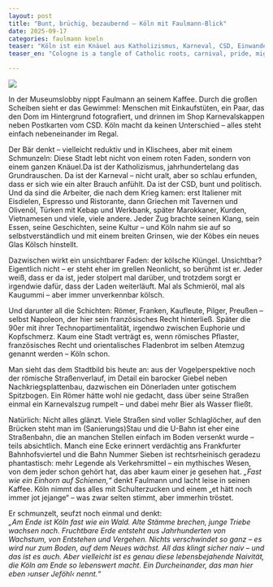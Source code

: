 ```yaml
---
layout: post
title: "Bunt, brüchig, bezaubernd – Köln mit Faulmann-Blick"
date: 2025-09-17
categories: faulmann koeln
teaser: "Köln ist ein Knäuel aus Katholizismus, Karneval, CSD, Einwanderung und Klüngel – voller Brüche, Schlaglöcher und Naivität. Und genau das macht die Stadt vielleicht so liebenswert: unser Jeföhl."
teaser_en: "Cologne is a tangle of Catholic roots, carnival, pride, migration and ‘Klüngel’ (the city’s infamous network of favors) — full of cracks, potholes and cheerful naivety. And perhaps it is exactly this mix that makes the city so lovable: unser Jeföhl."

---
```

![](https://pxscdn.com/public/m/_v2/607467830790472239/9c67e908a-279c2f/bWny7GmTc2Dd/RJKfCwHXjs0PVe2dnLyKDFJdcSBqZ4amtdx70zWY.png)

In der Museumslobby nippt Faulmann an seinem Kaffee. Durch die großen Scheiben sieht er das Gewimmel: Menschen mit Einkaufstüten, ein Paar, das den Dom im Hintergrund fotografiert, und drinnen im Shop Karnevalskappen neben Postkarten vom CSD. Köln macht da keinen Unterschied – alles steht einfach nebeneinander im Regal.  

Der Bär denkt – vielleicht reduktiv und in Klischees, aber mit einem Schmunzeln: Diese Stadt lebt nicht von einem roten Faden, sondern von einem ganzen Knäuel.Da ist der Katholizismus, jahrhundertelang das Grundrauschen. Da ist der Karneval – nicht uralt, aber so schlau erfunden, dass er sich wie ein alter Brauch anfühlt. Da ist der CSD, bunt und politisch. Und da sind die Arbeiter, die nach dem Krieg kamen: erst Italiener mit Eisdielen, Espresso und Ristorante, dann Griechen mit Tavernen und Olivenöl,  Türken mit Kebap und Werkbank, später Marokkaner, Kurden, Vietnamesen und viele, viele andere. Jeder Zug brachte seinen Klang, sein Essen, seine Geschichten, seine Kultur – und Köln nahm sie auf so selbstverständlich und mit einem breiten Grinsen, wie der Köbes ein neues Glas Kölsch hinstellt.  

Dazwischen wirkt ein unsichtbarer Faden: der kölsche Klüngel. Unsichtbar? Eigentlich nicht – er steht eher im grellen Neonlicht, so berühmt ist er. Jeder weiß, dass er da ist, jeder stolpert mal darüber, und trotzdem sorgt er irgendwie dafür, dass der Laden weiterläuft. Mal als Schmieröl, mal als Kaugummi – aber immer unverkennbar kölsch.  

Und darunter all die Schichten: Römer, Franken, Kaufleute, Pilger, Preußen – selbst Napoleon, der hier sein französisches Recht hinterließ. Später die 90er mit ihrer Technopartimentalität, irgendwo zwischen Euphorie und Kopfschmerz. Kaum eine Stadt verträgt es, wenn römisches Pflaster, französisches Recht und orientalisches Fladenbrot im selben Atemzug genannt werden – Köln schon.  

Man sieht das dem Stadtbild bis heute an: aus der Vogelperspektive noch der römische Straßenverlauf, im Detail ein barocker Giebel neben Nachkriegsplattenbau, dazwischen ein Dönerladen unter gotischem Spitzbogen. Ein Römer hätte wohl nie gedacht, dass über seine Straßen einmal ein Karnevalszug rumpelt – und dabei mehr Bier als Wasser fließt.  

Natürlich: Nicht alles glänzt. Viele Straßen sind voller Schlaglöcher, auf den Brücken steht man im (Sanierungs)Stau und die U-Bahn ist eher eine Straßenbahn, die an manchen Stellen einfach im Boden versenkt wurde – teils absichtlich. Manch eine Ecke erinnert verdächtig ans Frankfurter Bahnhofsviertel und die Bahn Nummer Sieben ist rechtsrheinisch geradezu phantastisch: mehr Legende als Verkehrsmittel – ein mythisches Wesen, von dem jeder schon gehört hat, das aber kaum einer je gesehen hat. *„Fast wie ein Einhorn auf Schienen,“* denkt Faulmann und lacht leise in seinen Kaffee. Köln nimmt das alles mit Schulterzucken und einem „et hätt noch immer jot jejange“ – was zwar selten stimmt, aber immerhin tröstet.  

Er schmunzelt, seufzt noch einmal und denkt:  
*„Am Ende ist Köln fast wie ein Wald. Alte Stämme brechen, junge Triebe wachsen nach. Fruchtbare Erde entsteht aus Jahrhunderten von Wachstum, von Entstehen und Vergehen. Nichts verschwindet so ganz – es wird nur zum Boden, auf dem Neues wächst. All das klingt sicher naiv – und das ist es auch. Aber vielleicht ist es genau diese lebensbejahende Naivität, die Köln am Ende so lebenswert macht. Ein Durcheinander, das man hier eben ›unser Jeföhl‹ nennt.“*  
